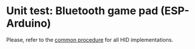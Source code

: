 # Unit test: Bluetooth game pad (ESP-Arduino)

Please, refer to the [common procedure](../NimBLEimplTest/README.md) for all HID implementations.
